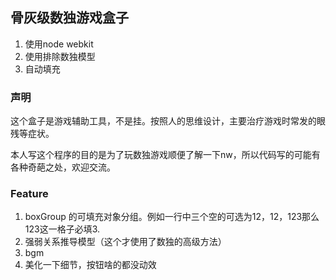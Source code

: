 骨灰级数独游戏盒子
------

1. 使用node webkit
2. 使用排除数独模型
3. 自动填充

### 声明

这个盒子是游戏辅助工具，不是挂。按照人的思维设计，主要治疗游戏时常发的眼残等症状。

本人写这个程序的目的是为了玩数独游戏顺便了解一下nw，所以代码写的可能有各种奇葩之处，欢迎交流。

### Feature

1. boxGroup 的可填充对象分组。例如一行中三个空的可选为12，12，123那么123这一格子必填3.
2. 强弱关系推导模型（这个才使用了数独的高级方法）
3. bgm
4. 美化一下细节，按钮啥的都没动效



